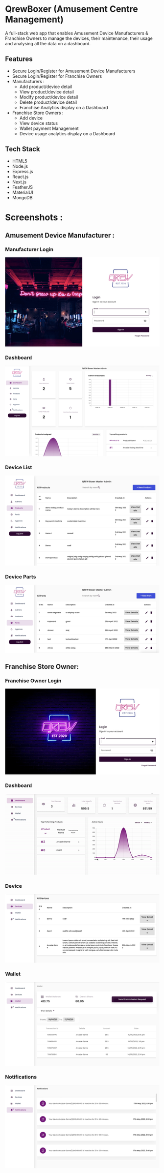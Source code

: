# QrewBoxer (Amusement Centre Management)

A full-stack web app that enables Amusement Device Manufacturers & Franchise Owners to manage the devices, their maintenance, their usage and analysing all the data on a dashboard. 

## Features
- Secure Login/Register for Amusement Device Manufacturers 
- Secure Login/Register for Franchise Owners
- Manufacturers :
  - Add product/device detail
  - View product/device detail
  - Modify product/device detail
  - Delete product/device detail
  - Franchise Analytics display on a Dashboard
- Franchise Store Owners :
  - Add device 
  - View device status
  - Wallet payment Management
  - Device usage analytics display on a Dashboard

## Tech Stack
- HTML5 
- Node.js
- Express.js
- React.js
- Next.js
- FeatherJS
- MaterialUI
- MongoDB

# Screenshots : 

## Amusement Device Manufacturer : 

### Manufacturer Login

![](/Images/admin%20login.jpg)

### Dashboard 


![](/Images/dashboard.png)


### Device List
![](/Images/device%20list.jpg)

### Device Parts 
![](/Images/devicepartsjpg.jpg)



## Franchise Store Owner:

###  Franchise Owner Login
![](/Images/franchise%20login.jpg)

### Dashboard 
![](/Images/franchise_dashboard.gif)

### Device 
![](/Images/Device_detail.jpg)

### Wallet
![](/Images/Wallet.jpg)

### Notifications 
![](/Images/Notifs.jpg)

